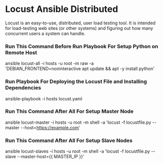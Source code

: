 # Locust Ansible Distributed
Locust is an easy-to-use, distributed, user load testing tool. It is intended for load-testing web sites (or other systems) and figuring out how many concurrent users a system can handle.

### Run This Command Before Run Playbook For Setup Python on Remote Host
ansible locust-all -i hosts -u root -m raw -a 'DEBIAN_FRONTEND=noninteractive apt update && apt -y install python'

### Run Playbook For Deploying the Locust File and Installing Dependencies
ansible-playbook -i hosts locust.yaml

### Run This Command After All For Setup Master Node
ansible locust-master -i hosts -u root -m shell -a 'locust -f locustfile.py --master --host=https://example.com'

### Run This Command After All For Setup Slave Nodes
ansible locust-slaves -i hosts -u root -m shell -a 'locust -f locustfile.py --slave --master-host={{ MASTER_IP }}'
